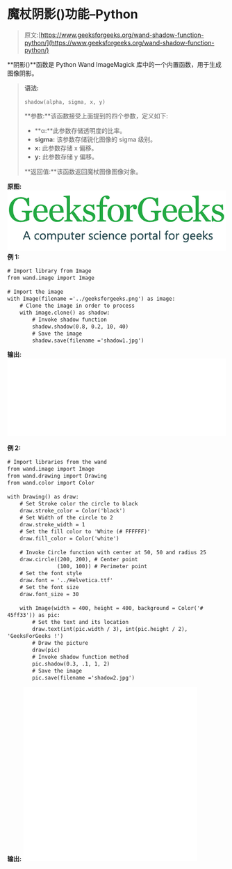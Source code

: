 # 魔杖阴影()功能–Python

> 原文:[https://www.geeksforgeeks.org/wand-shadow-function-python/](https://www.geeksforgeeks.org/wand-shadow-function-python/)

**阴影()**函数是 Python Wand ImageMagick 库中的一个内置函数，用于生成图像阴影。

> **语法:**
> 
> ```
> shadow(alpha, sigma, x, y)
> ```
> 
> **参数:**该函数接受上面提到的四个参数，定义如下:
> 
> *   **α:**此参数存储透明度的比率。
> *   **sigma:** 该参数存储锐化图像的 sigma 级别。
> *   **x:** 此参数存储 x 偏移。
> *   **y:** 此参数存储 y 偏移。
> 
> **返回值:**该函数返回魔杖图像图像对象。

**原图:**
![](img/2d3a0fdbc25c0bbb46c47454d1b0acc7.png)
**例 1:**

```
# Import library from Image 
from wand.image import Image

# Import the image
with Image(filename ='../geeksforgeeks.png') as image:
    # Clone the image in order to process
    with image.clone() as shadow:
        # Invoke shadow function
        shadow.shadow(0.8, 0.2, 10, 40)
        # Save the image
        shadow.save(filename ='shadow1.jpg')
```

**输出:**
![](img/05fcbe02c29f5585c049eb7a6174d383.png)

**例 2:**

```
# Import libraries from the wand  
from wand.image import Image
from wand.drawing import Drawing
from wand.color import Color

with Drawing() as draw:
    # Set Stroke color the circle to black
    draw.stroke_color = Color('black')
    # Set Width of the circle to 2 
    draw.stroke_width = 1
    # Set the fill color to 'White (# FFFFFF)'
    draw.fill_color = Color('white')

    # Invoke Circle function with center at 50, 50 and radius 25
    draw.circle((200, 200), # Center point
                (100, 100)) # Perimeter point
    # Set the font style
    draw.font = '../Helvetica.ttf'
    # Set the font size 
    draw.font_size = 30

    with Image(width = 400, height = 400, background = Color('# 45ff33')) as pic:
        # Set the text and its location
        draw.text(int(pic.width / 3), int(pic.height / 2), 'GeeksForGeeks !')
        # Draw the picture
        draw(pic)
        # Invoke shadow function method 
        pic.shadow(0.3, .1, 1, 2)
        # Save the image 
        pic.save(filename ='shadow2.jpg')
```

**输出:**
![](img/7255b26061e75b93f437ce0579d97be7.png)